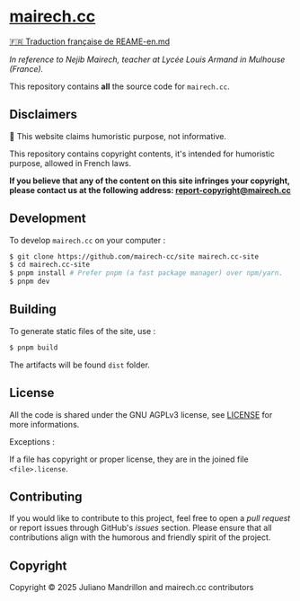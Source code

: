 # [mairech.cc](https://mairech.cc/)

[🇫🇷 Traduction française de REAME-en.md](./README.md)

<em>In reference to Nejib Mairech, teacher at Lycée Louis Armand in Mulhouse (France).</em>

This repository contains **all** the source code for `mairech.cc`.

## Disclaimers

🚨 This website claims humoristic purpose, not informative.

This repository contains copyright contents, it's intended for humoristic purpose, allowed in French laws.

**If you believe that any of the content on this site infringes your copyright, please contact us at the following address: report-copyright@mairech.cc**

## Development

To develop `mairech.cc` on your computer :

~~~bash
$ git clone https://github.com/mairech-cc/site mairech.cc-site
$ cd mairech.cc-site
$ pnpm install # Prefer pnpm (a fast package manager) over npm/yarn.
$ pnpm dev
~~~

## Building

To generate static files of the site, use :

~~~bash
$ pnpm build
~~~

The artifacts will be found `dist` folder.

## License

All the code is shared under the GNU AGPLv3 license, see [LICENSE](./LICENSE) for more informations.

Exceptions : 

If a file has copyright or proper license, they are in the joined file `<file>.license`.

## Contributing

If you would like to contribute to this project, feel free to open a *pull request* or report issues through GitHub's *issues* section. Please ensure that all contributions align with the humorous and friendly spirit of the project.

## Copyright

Copyright ©️ 2025 Juliano Mandrillon and mairech.cc contributors
